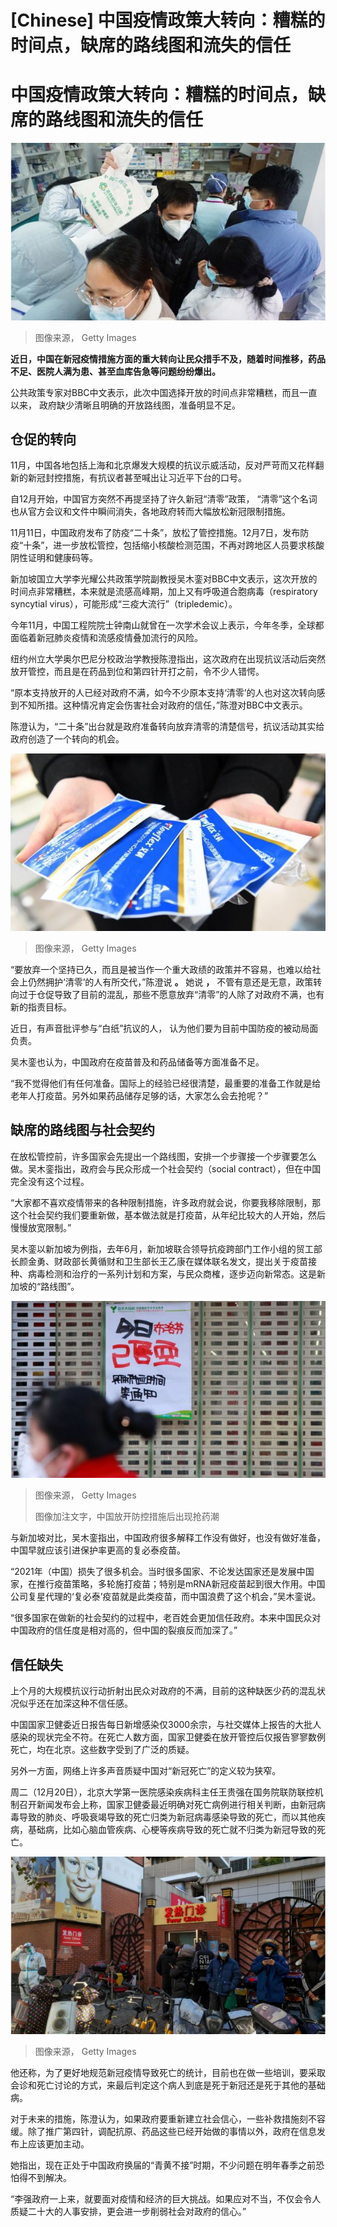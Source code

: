 # [Chinese] 中国疫情政策大转向：糟糕的时间点，缺席的路线图和流失的信任

#  中国疫情政策大转向：糟糕的时间点，缺席的路线图和流失的信任


![中国放开防控措施后出现抢药潮](_128084456_gettyimages-1450308111.jpg)

> 图像来源，  Getty Images

**近日，中国在新冠疫情措施方面的重大转向让民众措手不及，随着时间推移，药品不足、医院人满为患、甚至血库告急等问题纷纷爆出。**

公共政策专家对BBC中文表示，此次中国选择开放的时间点非常糟糕，而且一直以来， 政府缺少清晰且明确的开放路线图，准备明显不足。

##  仓促的转向

11月，中国各地包括上海和北京爆发大规模的抗议示威活动，反对严苛而又花样翻新的新冠封控措施，有抗议者甚至喊出让习近平下台的口号。

自12月开始，中国官方突然不再提坚持了许久新冠“清零”政策， “清零”这个名词也从官方会议和文件中瞬间消失，各地政府转而大幅放松新冠限制措施。

11月11日，中国政府发布了防疫“二十条”，放松了管控措施。12月7日，发布防疫“十条”，进一步放松管控，包括缩小核酸检测范围，不再对跨地区人员要求核酸阴性证明和健康码等。

新加坡国立大学李光耀公共政策学院副教授吴木銮对BBC中文表示，这次开放的时间点非常糟糕，本来就是流感高峰期，加上又有呼吸道合胞病毒（respiratory syncytial virus），可能形成“三疫大流行”（tripledemic）。

今年11月，中国工程院院士钟南山就曾在一次学术会议上表示，今年冬季，全球都面临着新冠肺炎疫情和流感疫情叠加流行的风险。

纽约州立大学奥尔巴尼分校政治学教授陈澄指出，这次政府在出现抗议活动后突然放开管控，而且是在药品到位和第四针开打之前，令不少人错愕。

“原本支持放开的人已经对政府不满，如今不少原本支持‘清零’的人也对这次转向感到不知所措。这种情况肯定会伤害社会对政府的信任，”陈澄对BBC中文表示。

陈澄认为，“二十条”出台就是政府准备转向放弃清零的清楚信号，抗议活动其实给政府创造了一个转向的机会。

![许多民众买不到抗原检测盒](_128084458_gettyimages-1245741235.jpg)

> 图像来源，  Getty Images

“要放弃一个坚持已久，而且是被当作一个重大政绩的政策并不容易，也难以给社会上仍然拥护‘清零’的人有所交代，”陈澄说 **。** 她说 **，** 不管有意还是无意，政策转向过于仓促导致了目前的混乱，那些不愿意放弃“清零”的人除了对政府不满，也有新的指责目标。

近日，有声音批评参与“白纸”抗议的人， 认为他们要为目前中国防疫的被动局面负责。

吴木銮也认为，中国政府在疫苗普及和药品储备等方面准备不足。

“我不觉得他们有任何准备。国际上的经验已经很清楚，最重要的准备工作就是给老年人打疫苗。另外如果药品储存足够的话，大家怎么会去抢呢？”

##  缺席的路线图与社会契约

在放松管控前，许多国家会先提出一个路线图，安排一个步骤接一个步骤要怎么做。吴木銮指出，政府会与民众形成一个社会契约（social contract），但在中国完全没有这个过程。

“大家都不喜欢疫情带来的各种限制措施，许多政府就会说，你要我移除限制，那这个社会契约我们要重新做，基本做法就是打疫苗，从年纪比较大的人开始，然后慢慢放宽限制。”

吴木銮以新加坡为例指，去年6月，新加坡联合领导抗疫跨部门工作小组的贸工部长颜金勇、财政部长黄循财和卫生部长王乙康在媒体联名发文，提出关于疫苗接种、病毒检测和治疗的一系列计划和方案，与民众商榷，逐步迈向新常态。这是新加坡的“路线图”。

![中国放开防控措施后出现抢药潮](_128084460_gettyimages-1450608351.jpg)

> 图像来源，  Getty Images
>
> 图像加注文字，中国放开防控措施后出现抢药潮

与新加坡对比，吴木銮指出，中国政府很多解释工作没有做好，也没有做好准备，中国早就应该引进保护率更高的复必泰疫苗。

“2021年（中国）损失了很多机会。当时很多国家、不论发达国家还是发展中国家，在推行疫苗策略，多轮施打疫苗；特别是mRNA新冠疫苗起到很大作用。中国公司复星代理的‘复必泰’疫苗就是此类疫苗，而中国浪费了这个机会，”吴木銮说。

“很多国家在做新的社会契约的过程中，老百姓会更加信任政府。本来中国民众对中国政府的信任度是相对高的，但中国的裂痕反而加深了。”

##  信任缺失

上个月的大规模抗议行动折射出民众对政府的不满，目前的这种缺医少药的混乱状况似乎还在加深这种不信任感。

中国国家卫健委近日报告每日新增感染仅3000余宗，与社交媒体上报告的大批人感染的现状完全不符。在死亡人数方面，国家卫健委在放开管控后仅报告寥寥数例死亡，均在北京。这些数字受到了广泛的质疑。

另外一方面，网络上许多声音质疑中国对“新冠死亡”的定义较为狭窄。

周二（12月20日），北京大学第一医院感染疾病科主任王贵强在国务院联防联控机制召开新闻发布会上称，国家卫健委最近明确对死亡病例进行相关判断，由新冠病毒导致的肺炎、呼吸衰竭导致的死亡归类为新冠病毒感染导致的死亡，而以其他疾病，基础病，比如心脑血管疾病、心梗等疾病导致的死亡就不归类为新冠导致的死亡。

![防控措施放开后，中国医疗系统受压](_128084462_gettyimages-1450626879.jpg)

> 图像来源，  Getty Images

他还称，为了更好地规范新冠疫情导致死亡的统计，目前也在做一些培训，要采取会诊和死亡讨论的方式，来最后判定这个病人到底是死于新冠还是死于其他的基础病。

对于未来的措施，陈澄认为，如果政府要重新建立社会信心，一些补救措施刻不容缓。除了推广第四针，调配抗原、药品这些已经开始做的事情以外，政府在信息发布上应该更加主动。

她指出，现在正处于中国政府换届的“青黄不接”时期，不少问题在明年春季之前恐怕得不到解决。

“李强政府一上来，就要面对疫情和经济的巨大挑战。如果应对不当，不仅会令人质疑二十大的人事安排，更会进一步削弱社会对政府的信心。”


